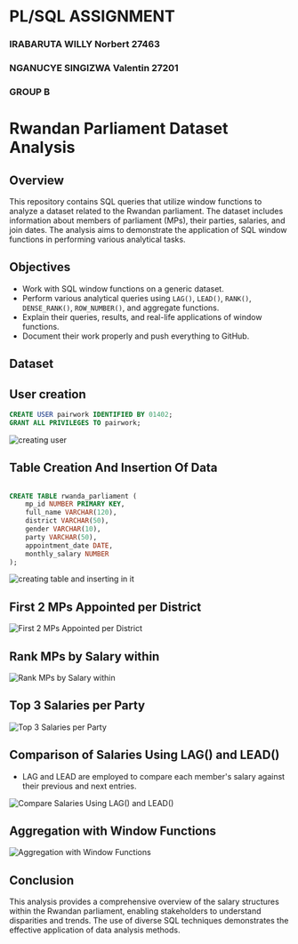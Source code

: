 # PL/SQL ASSIGNMENT

### IRABARUTA WILLY Norbert 27463
### NGANUCYE SINGIZWA Valentin 27201
  
### GROUP B 


# Rwandan Parliament Dataset Analysis

## Overview
This repository contains SQL queries that utilize window functions to analyze a dataset related to the Rwandan parliament. The dataset includes information about members of parliament (MPs), their parties, salaries, and join dates. The analysis aims to demonstrate the application of SQL window functions in performing various analytical tasks.

## Objectives
- Work with SQL window functions on a generic dataset.
- Perform various analytical queries using `LAG()`, `LEAD()`, `RANK()`, `DENSE_RANK()`, `ROW_NUMBER()`, and aggregate functions.
- Explain their queries, results, and real-life applications of window functions.
- Document their work properly and push everything to GitHub.

## Dataset

## User creation
```sql
CREATE USER pairwork IDENTIFIED BY 01402; 
GRANT ALL PRIVILEGES TO pairwork;
```

![creating user](https://github.com/user-attachments/assets/4de57e56-2f48-4dd2-8494-6ea95e7bf6a2)


## Table Creation And Insertion Of Data
```sql

CREATE TABLE rwanda_parliament (
    mp_id NUMBER PRIMARY KEY,
    full_name VARCHAR(120),
    district VARCHAR(50),
    gender VARCHAR(10),
    party VARCHAR(50),
    appointment_date DATE,
    monthly_salary NUMBER
);
```
![creating table and inserting in it](https://github.com/user-attachments/assets/dcd49e60-c780-4b88-9fd9-2cc1735ff7e2)

## First 2 MPs Appointed per District

![First 2 MPs Appointed per District](https://github.com/user-attachments/assets/9bc89277-f641-4bd8-bb38-59ed011be5cd)

## Rank MPs by Salary within

![Rank MPs by Salary within](https://github.com/user-attachments/assets/7fad9098-dd74-4ce3-bd66-058b74e18ad6)


## Top 3 Salaries per Party

![Top 3 Salaries per Party](https://github.com/user-attachments/assets/fb3a1f69-e68e-4935-bdb5-38ed99fba434)

## Comparison of Salaries Using LAG() and LEAD()

- LAG and LEAD are employed to compare each member's salary against their previous and next entries.

![Compare Salaries Using LAG() and LEAD()](https://github.com/user-attachments/assets/60a298c4-5614-4227-87c5-823296949866)


## Aggregation with Window Functions

![Aggregation with Window Functions](https://github.com/user-attachments/assets/4ee89511-335c-4a6d-af57-c5fd92b24b37)

## Conclusion
This analysis provides a comprehensive overview of the salary structures within the Rwandan parliament, enabling stakeholders to understand disparities and trends. The use of diverse SQL techniques demonstrates the effective application of data analysis methods.


